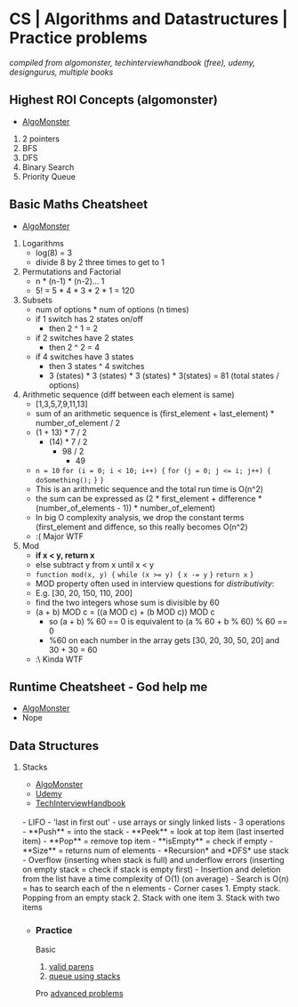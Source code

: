 # CS | Algorithms and Datastructures | Practice problems
*compiled from algomonster, techinterviewhandbook (free), udemy, designgurus, multiple books* 

## Highest ROI Concepts (algomonster)
- [AlgoMonster](https://algo.monster/problems/stats)
1. 2 pointers
2. BFS
3. DFS
4. Binary Search
5. Priority Queue

## Basic Maths Cheatsheet
- [AlgoMonster](https://algo.monster/problems/math-basics)
1. Logarithms
    - log(8) = 3
    - divide 8 by 2 three times to get to 1
2. Permutations and Factorial
    - n * (n-1) * (n-2)... 1
    - 5! = 5 * 4 * 3 * 2 * 1 = 120
3. Subsets
    - num of options * num of options (n times)
    - if 1 switch has 2 states on/off
        - then 2 ^ 1 = 2
    - if 2 switches have 2 states
        - then 2 ^ 2 = 4
    - if 4 switches have 3 states
        - then 3 states ^ 4 switches
        - 3 (states) * 3 (states) * 3 (states) * 3(states) =  81 (total states / options)
4. Arithmetic sequence (diff between each element is same)
    - [1,3,5,7,9,11,13]
    - sum of an arithmetic sequence is (first_element + last_element) * number_of_element / 2
    - (1 + 13) * 7 / 2
        - (14) * 7 / 2
            - 98 / 2
                - 49
    - `n = 10`
    `for (i = 0; i < 10; i++) {`
        `for (j = 0; j <= i; j++) {`
            `doSomething();`
        `}`
    `}`
    - This is an arithmetic sequence and the total run time is O(n^2)
    - the sum can be expressed as (2 * first_element + difference * (number_of_elements - 1)) * number_of_element)
    - In big O complexity analysis, we drop the constant terms (first_element and diffence, so this really becomes O(n^2)
    - :( Major WTF
5. Mod
    - **if x < y, return x**
    - else subtract y from x until x < y
    - `function mod(x, y) {`
        `while (x >= y) {`
            `x -= y`
        `}`
     `return x`
    `}`
    - MOD property often used in interview questions for *distributivity*:
    - E.g. [30, 20, 150, 110, 200]
    - find the two integers whose sum is divisible by 60
    - (a + b) MOD c = ((a MOD c) + (b MOD c)) MOD c
        - so (a + b) % 60 == 0 is equivalent to (a % 60 + b % 60) % 60 == 0
        - %60 on each number in the array gets [30, 20, 30, 50, 20] and 30 + 30 = 60
    - :\ Kinda WTF

## Runtime Cheatsheet - God help me
- [AlgoMonster](https://algo.monster/problems/runtime_summary)
- Nope

## Data Structures
1. Stacks
    - [AlgoMonster](https://algo.monster/problems/stack_intro)
    - [Udemy](https://www.udemy.com/course/master-the-coding-interview-data-structures-algorithms/learn/lecture/12332948#overview)
    - [TechInterviewHandbook](https://www.techinterviewhandbook.org/algorithms/stack/)
    <br />
    - LIFO - 'last in first out'
    - use arrays or singly linked lists
    - 3 operations
        - **Push** = into the stack
        - **Peek** = look at top item (last inserted item)
        - **Pop** = remove top item
        - **isEmpty** = check if empty
        - **Size** = returns num of elements
    - *Recursion* and *DFS* use stack
    - Overflow (inserting when stack is full) and underflow errors (inserting on empty stack = check if stack is empty first)
    - Insertion and deletion from the list have a time complexity of O(1) (on average)
    - Search is O(n) = has to search each of the n elements
    - Corner cases
        1. Empty stack. Popping from an empty stack
        2. Stack with one item
        3. Stack with two items

    - ### Practice
        Basic
        1. [valid parens](https://leetcode.com/problems/valid-parentheses/)
        2. [queue using stacks](https://leetcode.com/problems/implement-queue-using-stacks/)

        Pro
        [advanced problems](https://www.techinterviewhandbook.org/algorithms/stack/#recommended-practice-questions)

